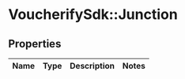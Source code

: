 # VoucherifySdk::Junction

## Properties

| Name | Type | Description | Notes |
| ---- | ---- | ----------- | ----- |

